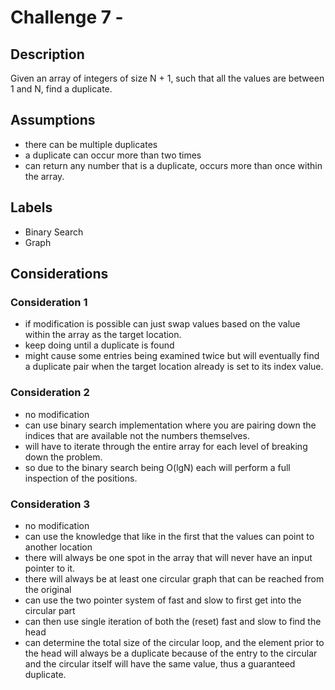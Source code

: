 # Challenge 7 - 
## Description
>
Given an array of integers of size N + 1, such that all the values are between 1 and N, find a duplicate.

## Assumptions
- there can be multiple duplicates
- a duplicate can occur more than two times
- can return any number that is a duplicate, occurs more than once within the array.

## Labels
- Binary Search
- Graph

## Considerations
### Consideration 1
- if modification is possible can just swap values based on the value within the array as the target location.
- keep doing until a duplicate is found
- might cause some entries being examined twice but will eventually find a duplicate pair when the target location already is set to its index value.

### Consideration 2
- no modification
- can use binary search implementation where you are pairing down the indices that are available not the numbers themselves.
- will have to iterate through the entire array for each level of breaking down the problem.
- so due to the binary search being O(lgN) each will perform a full inspection of the positions.

### Consideration 3
- no modification
- can use the knowledge that like in the first that the values can point to another location
- there will always be one spot in the array that will never have an input pointer to it.
- there will always be at least one circular graph that can be reached from the original
- can use the two pointer system of fast and slow to first get into the circular part
- can then use single iteration of both the (reset) fast and slow to find the head
- can determine the total size of the circular loop, and the element prior to the head will always be a duplicate because of the entry to the circular and the circular itself will have the same value, thus a guaranteed duplicate.
